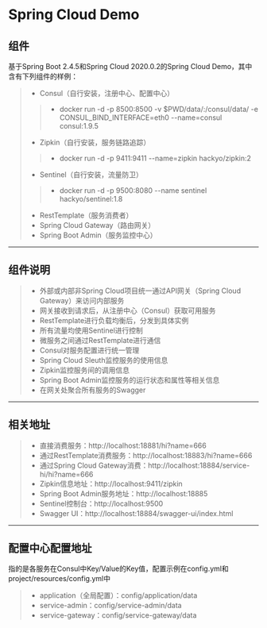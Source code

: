 # Spring Cloud Demo

## 组件

基于Spring Boot 2.4.5和Spring Cloud 2020.0.2的Spring Cloud Demo，其中含有下列组件的样例：
> * Consul（自行安装，注册中心、配置中心）
> > * docker run -d -p 8500:8500 -v $PWD/data/:/consul/data/ -e CONSUL_BIND_INTERFACE=eth0 --name=consul consul:1.9.5
> * Zipkin（自行安装，服务链路追踪）
> > * docker run -d -p 9411:9411 --name=zipkin hackyo/zipkin:2
> * Sentinel（自行安装，流量防卫）
> > * docker run -d -p 9500:8080 --name sentinel hackyo/sentinel:1.8
> * RestTemplate（服务消费者）
> * Spring Cloud Gateway（路由网关）
> * Spring Boot Admin（服务监控中心）

------

## 组件说明

> * 外部或内部非Spring Cloud项目统一通过API网关（Spring Cloud Gateway）来访问内部服务
> * 网关接收到请求后，从注册中心（Consul）获取可用服务
> * RestTemplate进行负载均衡后，分发到具体实例
> * 所有流量均使用Sentinel进行控制
> * 微服务之间通过RestTemplate进行通信
> * Consul对服务配置进行统一管理
> * Spring Cloud Sleuth监控服务的使用信息
> * Zipkin监控服务间的调用信息
> * Spring Boot Admin监控服务的运行状态和属性等相关信息
> * 在网关处聚合所有服务的Swagger

------

## 相关地址

> * 直接消费服务：http://localhost:18881/hi?name=666
> * 通过RestTemplate消费服务：http://localhost:18883/hi?name=666
> * 通过Spring Cloud Gateway消费：http://localhost:18884/service-hi/hi?name=666
> * Zipkin信息地址：http://localhost:9411/zipkin
> * Spring Boot Admin服务地址：http://localhost:18885
> * Sentinel控制台：http://localhost:9500
> * Swagger UI：http://localhost:18884/swagger-ui/index.html

------

## 配置中心配置地址

指的是各服务在Consul中Key/Value的Key值，配置示例在config.yml和project/resources/config.yml中
> * application（全局配置）：config/application/data
> * service-admin：config/service-admin/data
> * service-gateway：config/service-gateway/data

